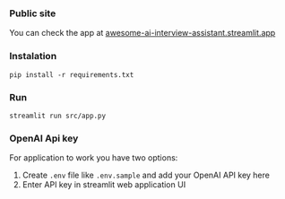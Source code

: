 ### Public site
You can check the app at [awesome-ai-interview-assistant.streamlit.app](https://awesome-ai-interview-assistant.streamlit.app/)


### Instalation
```
pip install -r requirements.txt
```

### Run
```
streamlit run src/app.py
```

### OpenAI Api key
For application to work you have two options:
1. Create `.env` file like `.env.sample` and add your OpenAI API key here
2. Enter API key in streamlit web application UI